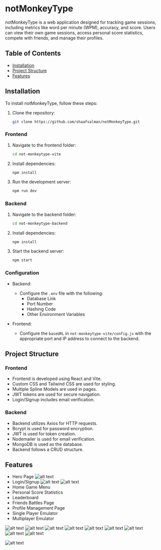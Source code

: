 # notMonkeyType

notMonkeyType is a web application designed for tracking game sessions, including metrics like word per minute (WPM), accuracy, and score. Users can view their own game sessions, access personal score statistics, compete with friends, and manage their profiles.

## Table of Contents

- [Installation](#installation)
- [Project Structure](#project-structure)
- [Features](#features)

## Installation

To install notMonkeyType, follow these steps:

1. Clone the repository:
   ```bash
   git clone https://github.com/shaafsalman/notMonkeyType.git
   ```


### Frontend

1. Navigate to the frontend folder:
   ```bash
   cd not-monkeytype-vite
   ```

2. Install dependencies:
   ```bash
   npm install
   ```

3. Run the development server:
   ```bash
   npm run dev
   ```

### Backend

1. Navigate to the backend folder:
   ```bash
   cd not-monkeytype-backend
   ```

2. Install dependencies:
   ```bash
   npm install
   ```

3. Start the backend server:
   ```bash
   npm start
   ```

### Configuration

- Backend:
  - Configure the `.env` file with the following:
    - Database Link
    - Port Number
    - Hashing Code
    - Other Environment Variables

- Frontend:
  - Configure the `baseURL` in `not-monkeytype-vite/config.js` with the appropriate port and IP address to connect to the backend.

## Project Structure

### Frontend

- Frontend is developed using React and Vite.
- Custom CSS and Tailwind CSS are used for styling.
- Multiple Spline Models are used in pages.
- JWT tokens are used for secure navigation.
- Login/Signup includes email verification.

### Backend

- Backend utilizes Axios for HTTP requests.
- Bcrypt is used for password encryption.
- JWT is used for token creation.
- Nodemailer is used for email verification.
- MongoDB is used as the database.
- Backend follows a CRUD structure.

## Features

- Hero Page
![alt text](<Screenshot 2024-05-14 171817.png>)
- Login/Signup
![alt text](<Screenshot 2024-05-14 171824.png>)
 ![alt text](<Screenshot 2024-05-14 171831.png>)
- Home Game Menu
- Personal Score Statistics
- Leaderboard
- Friends Battles Page
- Profile Management Page
- Single Player Emulator
- Multiplayer Emulator



 ![alt text](<Screenshot 2024-05-14 172101.png>) ![alt text](<Screenshot 2024-05-14 172024.png>) ![alt text](<Screenshot 2024-05-14 172014.png>) ![alt text](<Screenshot 2024-05-14 172008.png>) ![alt text](<Screenshot 2024-05-14 171958.png>) ![alt text](<Screenshot 2024-05-14 171944.png>) ![alt text](<Screenshot 2024-05-14 171936.png>) ![alt text](<Screenshot 2024-05-14 171831-1.png>) ![alt text](<Screenshot 2024-05-14 171824-1.png>)




 ![alt text](<Screenshot 2024-05-14 172031.png>)
